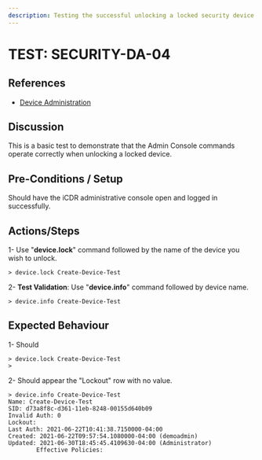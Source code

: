 ```yaml
---
description: Testing the successful unlocking a locked security device.
---
```


# TEST: SECURITY-DA-04

## References

* [Device Administration](../../../../../../../operations/server-administration/santedb-icdr-admin-console/untitled.md)

## Discussion

This is a basic test to demonstrate that the Admin Console commands operate correctly when unlocking a locked device.

## Pre-Conditions / Setup

Should have the iCDR administrative console open and logged in successfully.

## Actions/Steps

1- Use "**device.lock**" command followed by the name of the device you wish to unlock.

```
> device.lock Create-Device-Test
```

2- **Test Validation**: Use "**device.info**" command  followed by device name.

```
> device.info Create-Device-Test
```

## Expected Behaviour

1- Should&#x20;

```
> device.lock Create-Device-Test
>
```

2- Should appear the "Lockout" row with no value.

```
> device.info Create-Device-Test
Name: Create-Device-Test
SID: d73a8f8c-d361-11eb-8248-00155d640b09
Invalid Auth: 0
Lockout:
Last Auth: 2021-06-22T10:41:38.7150000-04:00
Created: 2021-06-22T09:57:54.1080000-04:00 (demoadmin)
Updated: 2021-06-30T18:45:45.4109630-04:00 (Administrator)
        Effective Policies:
```

